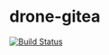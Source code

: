 # drone-gitea

[![Build Status](https://cloud.drone.io/api/badges/custertian/drone-compose/status.svg)](https://cloud.drone.io/custertian/drone-compose)
